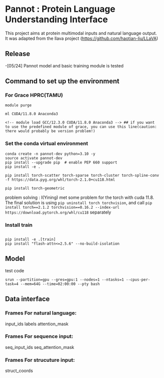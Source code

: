 # Pannot : Protein Language Understanding Interface

This project aims at protein multimodal inputs and natural language output. It was adapted from the llava project (https://github.com/haotian-liu/LLaVA)

## Release


-[05/24] Pannot model and basic training module is tested

## Command to set up the environment 


### For Grace HPRC(TAMU)
```
module purge

ml CUDA/11.8.0 Anaconda3

<!-- module load GCC/12.3.0 CUDA/11.8.0 Anaconda3 --> ## if you want to use the predefined module of grace, you can use this line(caution: there would probably be version problem!)
```

### Set the conda virtual environment
```
conda create -n pannot-dev python=3.10 -y
source activate pannot-dev
pip install --upgrade pip  # enable PEP 660 support
pip install -e .

pip install torch-scatter torch-sparse torch-cluster torch-spline-conv -f https://data.pyg.org/whl/torch-2.1.0+cu118.html

pip install torch-geometric

```

problem solving : I(Yining) met some problem for the torch with cuda 11.8. The final solution is using `pip uninstall torch torchvision`, and call `pip install torch==2.1.2 torchvision==0.16.2 --index-url https://download.pytorch.org/whl/cu118` separately

### Install train

```

pip install -e .[train]
pip install "flash-attn<=2.5.6" --no-build-isolation

```

## Model
test code
```
srun --partition=gpu --gres=gpu:1 --nodes=1 --ntasks=1 --cpus-per-task=4 --mem=64G --time=02:00:00 --pty bash
```


## Data interface 

### Frames For natural language:
input_ids
labels
attention_mask

### Frames For sequence input:
seq_input_ids
seq_attention_mask

### Frames For strucuture input:
struct_coords